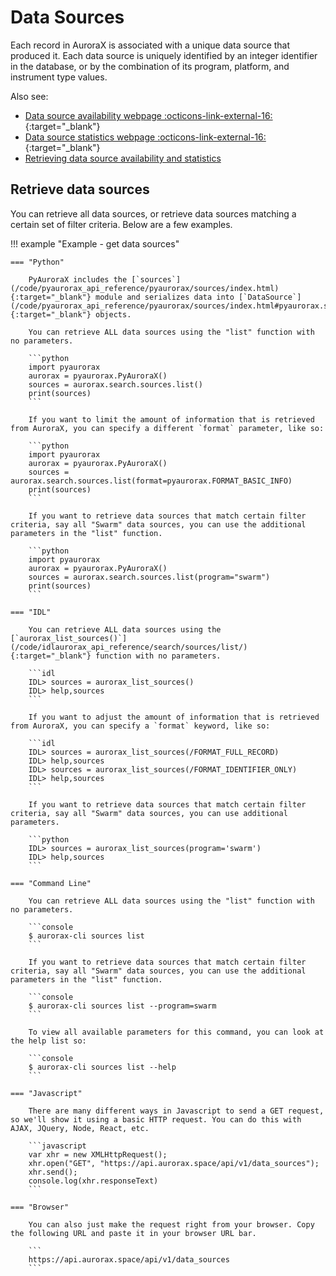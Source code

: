 # Data Sources

Each record in AuroraX is associated with a unique data source that produced it. Each data source is uniquely identified by an integer identifier in the database, or by the combination of its program, platform, and instrument type values.

Also see:

* [Data source availability webpage :octicons-link-external-16:](https://aurorax.space/data/availability){:target="_blank"} 
* [Data source statistics webpage :octicons-link-external-16:](https://aurorax.space/data/information){:target="_blank"} 
* [Retrieving data source availability and statistics](/code/advanced_usage/availability_and_stats/#data-source-statistics)


## Retrieve data sources

You can retrieve all data sources, or retrieve data sources matching a certain set of filter criteria. Below are a few examples.

!!! example "Example - get data sources"

    === "Python"

        PyAuroraX includes the [`sources`](/code/pyaurorax_api_reference/pyaurorax/sources/index.html){:target="_blank"} module and serializes data into [`DataSource`](/code/pyaurorax_api_reference/pyaurorax/sources/index.html#pyaurorax.sources.DataSource){:target="_blank"} objects.

        You can retrieve ALL data sources using the "list" function with no parameters.

        ```python
        import pyaurorax
        aurorax = pyaurorax.PyAuroraX()
        sources = aurorax.search.sources.list()
        print(sources)
        ```

        If you want to limit the amount of information that is retrieved from AuroraX, you can specify a different `format` parameter, like so:

        ```python
        import pyaurorax
        aurorax = pyaurorax.PyAuroraX()
        sources = aurorax.search.sources.list(format=pyaurorax.FORMAT_BASIC_INFO)
        print(sources)
        ```

        If you want to retrieve data sources that match certain filter criteria, say all "Swarm" data sources, you can use the additional parameters in the "list" function.

        ```python
        import pyaurorax
        aurorax = pyaurorax.PyAuroraX()
        sources = aurorax.search.sources.list(program="swarm")
        print(sources)
        ```

    === "IDL"

        You can retrieve ALL data sources using the [`aurorax_list_sources()`](/code/idlaurorax_api_reference/search/sources/list/){:target="_blank"} function with no parameters.

        ```idl
        IDL> sources = aurorax_list_sources()
        IDL> help,sources
        ```

        If you want to adjust the amount of information that is retrieved from AuroraX, you can specify a `format` keyword, like so:

        ```idl
        IDL> sources = aurorax_list_sources(/FORMAT_FULL_RECORD)
        IDL> help,sources
        IDL> sources = aurorax_list_sources(/FORMAT_IDENTIFIER_ONLY)
        IDL> help,sources
        ```

        If you want to retrieve data sources that match certain filter criteria, say all "Swarm" data sources, you can use additional parameters.

        ```python
        IDL> sources = aurorax_list_sources(program='swarm')
        IDL> help,sources
        ```

    === "Command Line"

        You can retrieve ALL data sources using the "list" function with no parameters.

        ```console
        $ aurorax-cli sources list
        ```

        If you want to retrieve data sources that match certain filter criteria, say all "Swarm" data sources, you can use the additional parameters in the "list" function.

        ```console
        $ aurorax-cli sources list --program=swarm
        ```

        To view all available parameters for this command, you can look at the help list so:

        ```console
        $ aurorax-cli sources list --help
        ```

    === "Javascript"

        There are many different ways in Javascript to send a GET request, so we'll show it using a basic HTTP request. You can do this with AJAX, JQuery, Node, React, etc.

        ```javascript
        var xhr = new XMLHttpRequest();
        xhr.open("GET", "https://api.aurorax.space/api/v1/data_sources");
        xhr.send();
        console.log(xhr.responseText)
        ```

    === "Browser"

        You can also just make the request right from your browser. Copy the following URL and paste it in your browser URL bar.

        ```
        https://api.aurorax.space/api/v1/data_sources
        ```

